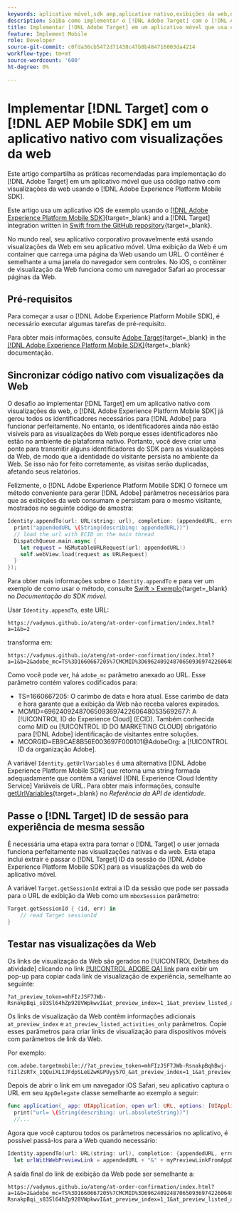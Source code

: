 ```yaml
---
keywords: aplicativo móvel,sdk aep,aplicativo nativo,exibições da web,nativo;swift,sdk móvel da adobe experience platform,sdk móvel,código nativo
description: Saiba como implementar o [!DNL Adobe Target] com o [!DNL AEP Mobile SDK] em um aplicativo nativo com visualizações da web.
title: Implementar [!DNL Adobe Target] em um aplicativo móvel que usa código nativo com visualizações da web
feature: Implement Mobile
role: Developer
source-git-commit: c0fda36cb5472d71438c47b8b484716003da4214
workflow-type: tm+mt
source-wordcount: '600'
ht-degree: 0%

---
```



# Implementar [!DNL Target] com o [!DNL AEP Mobile SDK] em um aplicativo nativo com visualizações da web

Este artigo compartilha as práticas recomendadas para implementação do [!DNL Adobe Target] em um aplicativo móvel que usa código nativo com visualizações da web usando o [!DNL Adobe Experience Platform Mobile SDK].

Este artigo usa um aplicativo iOS de exemplo usando o [[!DNL Adobe Experience Platform Mobile SDK]](https://developer.adobe.com/client-sdks/documentation/getting-started/){target=_blank} and a [!DNL Target] integration written in [Swift from the GitHub repository](https://github.com/adobe/aep-sdk-app/){target=_blank}.

No mundo real, seu aplicativo corporativo provavelmente está usando visualizações da Web em seu aplicativo móvel. Uma exibição da Web é um container que carrega uma página da Web usando um URL. O contêiner é semelhante a uma janela do navegador sem controles. No iOS, o contêiner de visualização da Web funciona como um navegador Safari ao processar páginas da Web.

## Pré-requisitos

Para começar a usar o [!DNL Adobe Experience Platform Mobile SDK], é necessário executar algumas tarefas de pré-requisito.

Para obter mais informações, consulte [Adobe Target](https://developer.adobe.com/client-sdks/documentation/adobe-target/){target=_blank} in the [[!DNL Adobe Experience Platform Mobile SDK]](https://developer.adobe.com/client-sdks/documentation/){target=_blank} documentação.

## Sincronizar código nativo com visualizações da Web

O desafio ao implementar [!DNL Target] em um aplicativo nativo com visualizações da web, o [!DNL Adobe Experience Platform Mobile SDK] já gerou todos os identificadores necessários para [!DNL Adobe] para funcionar perfeitamente. No entanto, os identificadores ainda não estão visíveis para as visualizações da Web porque esses identificadores não estão no ambiente de plataforma nativo. Portanto, você deve criar uma ponte para transmitir alguns identificadores do SDK para as visualizações da Web, de modo que a identidade do visitante persista no ambiente da Web. Se isso não for feito corretamente, as visitas serão duplicadas, afetando seus relatórios.

Felizmente, o [!DNL Adobe Experience Platform Mobile SDK] O fornece um método conveniente para gerar [!DNL Adobe] parâmetros necessários para que as exibições da web consumam e persistam para o mesmo visitante, mostrados no seguinte código de amostra:

```swift
Identity.appendTo(url: URL(string: url), completion: {appendedURL, error in
  print("appendedURL \(String(describing: appendedURL))")
  // load the url with ECID on the main thread
  DispatchQueue.main.async {
    let request = NSMutableURLRequest(url: appendedURL!)
    self.webView.load(request as URLRequest)
  }
});
```

Para obter mais informações sobre o `Identity.appendTo` e para ver um exemplo de como usar o método, consulte [Swift > Exemplo](https://developer.adobe.com/client-sdks/documentation/mobile-core/identity/tabs/api-reference/){target=_blank} no *Documentação do SDK móvel*.

Usar `Identity.appendTo`, este URL:

```
https://vadymus.github.io/ateng/at-order-confirmation/index.html?a=1&b=2
```

transforma em:

```
https://vadymus.github.io/ateng/at-order-confirmation/index.html?a=1&b=2&adobe_mc=TS%3D1660667205%7CMCMID%3D69624092487065093697422606480535692677%7CMCORGID%3DEB9CAE8B56E003697F000101%40AdobeOrg
```

Como você pode ver, há `adobe_mc` parâmetro anexado ao URL. Esse parâmetro contém valores codificados para:

* TS=1660667205: O carimbo de data e hora atual. Esse carimbo de data e hora garante que a exibição da Web não receba valores expirados.
* MCMID=69624092487065093697422606480535692677: A [!UICONTROL ID do Experience Cloud] (ECID). Também conhecida como MID ou [!UICONTROL ID DO MARKETING CLOUD] obrigatório para [!DNL Adobe] identificação de visitantes entre soluções.
* MCORGID=EB9CAE8B56E003697F000101@AdobeOrg: a [!UICONTROL ID da organização Adobe].

A variável `Identity.getUrlVariables` é uma alternativa [!DNL Adobe Experience Platform Mobile SDK] que retorna uma string formada adequadamente que contém a variável [!DNL Experience Cloud Identity Service] Variáveis de URL. Para obter mais informações, consulte [getUrlVariables](https://developer.adobe.com/client-sdks/documentation/mobile-core/identity/api-reference/#geturlvariables){target=_blank} no *Referência da API de identidade*.

## Passe o [!DNL Target] ID de sessão para experiência de mesma sessão

É necessária uma etapa extra para tornar o [!DNL Target] o user jornada funciona perfeitamente nas visualizações nativas e da web. Esta etapa inclui extrair e passar o [!DNL Target] ID da sessão do [!DNL Adobe Experience Platform Mobile SDK] para as visualizações da web do aplicativo móvel.

A variável `Target.getSessionId` extrai a ID da sessão que pode ser passada para o URL de exibição da Web como um `mboxSession` parâmetro:

```swift
Target.getSessionId { (id, err) in
    // read Target sessionId
}
```

## Testar nas visualizações da Web

Os links de visualização da Web são gerados no [!UICONTROL Detalhes da atividade] clicando no link [[!UICONTROL ADOBE QA] link](/help/dev/implement/mobile/target-mobile-preview.md) para exibir um pop-up para copiar cada link de visualização de experiência, semelhante ao seguinte:

```
?at_preview_token=mhFIzJSF7JWb-RsnakpBqi_s83Sl64hZp928VWpkwvI&at_preview_index=1_1&at_preview_listed_activities_only=true
```

Os links de visualização da Web contêm informações adicionais `at_preview_index` e `at_preview_listed_activities_only` parâmetros. Copie esses parâmetros para criar links de visualização para dispositivos móveis com parâmetros de link da Web.

Por exemplo:

```
com.adobe.targetmobile://?at_preview_token=mhFIzJSF7JWb-RsnakpBqhBwj-TiIlZsRTx_1QQuiXLIJFdpSLeEZwKGPUyy57O_&at_preview_index=1_1&at_preview_listed_activities_only=true
```

Depois de abrir o link em um navegador iOS Safari, seu aplicativo captura o URL em seu `AppDelegate` classe semelhante ao exemplo a seguir:

```swift
func application(_ app: UIApplication, open url: URL, options: [UIApplicationOpenURLOptionsKey : Any] = [:]) -> Bool {
  print("url= \(String(describing: url.absoluteString))")
  //...
```

Agora que você capturou todos os parâmetros necessários no aplicativo, é possível passá-los para a Web quando necessário:

```swift
Identity.appendTo(url: URL(string: url), completion: {appendedURL, error in
  let urlWithWebPreviewLink = appendedURL + "&" + myPreviewLinkFromAppDelegate
```

A saída final do link de exibição da Web pode ser semelhante a:

```
https://vadymus.github.io/ateng/at-order-confirmation/index.html?a=1&b=2&adobe_mc=TS%3D1660667205%7CMCMID%3D69624092487065093697422606480535692677%7CMCORGID%3DEB9CAE8B56E003697F000101%40AdobeOrg&at_preview_token=mhFIzJSF7JWb-RsnakpBqi_s83Sl64hZp928VWpkwvI&at_preview_index=1_1&at_preview_listed_activities_only=true
```
